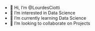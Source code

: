 - 👋 Hi, I’m @LourdesCiotti
- 👀 I’m interested in Data Science
- 🌱 I’m currently learning Data Science
- 💞️ I’m looking to collaborate on Projects


<!---
LourdesCiotti/LourdesCiotti is a ✨ special ✨ repository because its `README.md` (this file) appears on your GitHub profile.
You can click the Preview link to take a look at your changes.
--->
